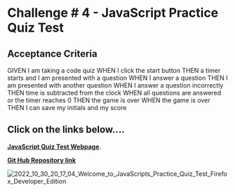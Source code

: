 # Challenge # 4 - JavaScript Practice Quiz Test

## Acceptance Criteria

GIVEN I am taking a code quiz
WHEN I click the start button
THEN a timer starts and I am presented with a question
WHEN I answer a question
THEN I am presented with another question
WHEN I answer a question incorrectly
THEN time is subtracted from the clock
WHEN all questions are answered or the timer reaches 0
THEN the game is over
WHEN the game is over
THEN I can save my initials and my score

## Click on the links below....

**[JavaScript Quiz Test Webpage](https://bryan3d.github.io/JavaScriptTest/)**.

**[Git Hub Repository link](https://github.com/Bryan3D/JavaScriptTest.git)**

![2022_10_30_20_17_04_Welcome_to_JavaScripts_Practice_Quiz_Test_Firefox_Developer_Edition](https://user-images.githubusercontent.com/10051887/198911109-e0762daa-2700-4fa0-b62f-e75eb0873f46.png)
